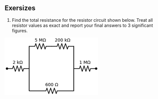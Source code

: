 ## Exersizes

1. Find the total resistance for the resistor circuit shown below. Treat all resistor values as exact and report your final answers to 3 significant figures.

![5 resistors](images/5_resistors.png)
